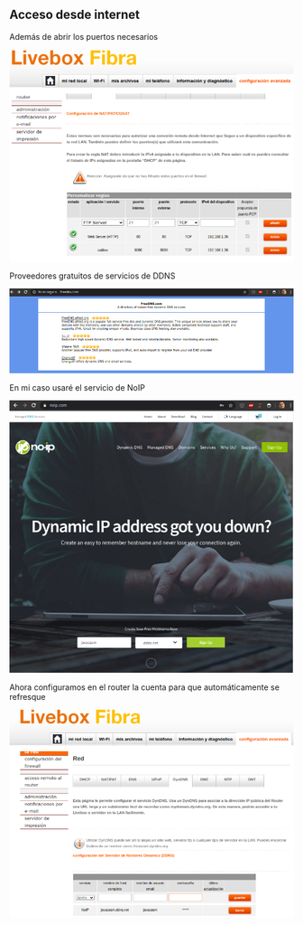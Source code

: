 ## Acceso desde internet

Además de abrir los puertos necesarios


![EbookRouter.png](./images/EbookRouter.png)

Proveedores gratuitos de servicios de DDNS

![Free DDNS](./images/FreeDDNS.png)

En mi caso usaré el servicio de NoIP

![Free DDNS](./images/NoIP.png)

Ahora configuramos en el router la cuenta para que automáticamente se refresque


![ConfDDNS.png](./images/ConfDDNS.png)